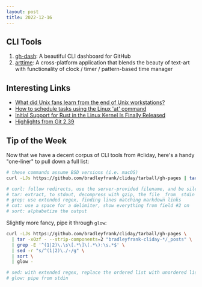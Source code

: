 ```yaml
---
layout: post
title: 2022-12-16
---
```


## CLI Tools

1. [gh-dash](https://github.com/dlvhdr/gh-dash): A beautiful CLI dashboard for GitHub
2. [arttime](https://github.com/poetaman/arttime): A cross-platform application that blends the beauty of text-art with functionality of clock / timer / pattern-based time manager

## Interesting Links

- [What did Unix fans learn from the end of Unix workstations?](https://www.theregister.com/2022/12/13/unix_workstations_lessons/)
- [How to schedule tasks using the Linux 'at' command](https://www.redhat.com/sysadmin/linux-at-command)
- [Initial Support for Rust in the Linux Kernel Is Finally Released](https://www.linux-magazine.com/Online/News/Initial-Support-for-Rust-in-the-Linux-Kernel-Is-Finally-Released)
- [Highlights from Git 2.39](https://github.blog/2022-12-12-highlights-from-git-2-39/)

## Tip of the Week

Now that we have a decent corpus of CLI tools from #cliday, here's a handy "one-liner" to pull down a full list:

```sh
# these commands assume BSD versions (i.e. macOS)
curl -LJs https://github.com/bradleyfrank/cliday/tarball/gh-pages | tar -xOzf - --strip-components=2 "bradleyfrank-cliday-*/_posts" | grep -E '^(1|2)\.\s\[.*\]\(.*\):\s.*$' | cut -d' ' -f2- | sort

# curl: follow redirects, use the server-provided filename, and be silent
# tar: extract, to stdout, decompress with gzip, the file _from_ stdin
# grep: use extended regex, finding lines matching markdown links
# cut: use a space for a delimiter, show everything from field #2 on
# sort: alphabetize the output
```

Slightly more fancy, pipe it through `glow`:

```sh
curl -LJs https://github.com/bradleyfrank/cliday/tarball/gh-pages \
  | tar -xOzf - --strip-components=2 "bradleyfrank-cliday-*/_posts" \
  | grep -E '^(1|2)\.\s\[.*\]\(.*\):\s.*$' \
  | sed -r "s/^(1|2)\./-/g" \
  | sort \
  | glow -

# sed: with extended regex, replace the ordered list with unordered list
# glow: pipe from stdin
```
